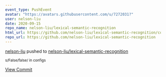 ```yaml
---
event_type: PushEvent
avatar: "https://avatars.githubusercontent.com/u/7272031?"
user: nelson-liu
date: 2020-09-15
repo_name: nelson-liu/lexical-semantic-recognition
html_url: https://github.com/nelson-liu/lexical-semantic-recognition/commit/c904dc7791537b8eaccbeec9da5352f8d10e7d82
repo_url: https://github.com/nelson-liu/lexical-semantic-recognition
---
```


<a href='https://github.com/nelson-liu' target='_blank'>nelson-liu</a> pushed to <a href='https://github.com/nelson-liu/lexical-semantic-recognition' target='_blank'>nelson-liu/lexical-semantic-recognition</a>

<small>s/False/false/ in configs</small>

<a href='https://github.com/nelson-liu/lexical-semantic-recognition/commit/c904dc7791537b8eaccbeec9da5352f8d10e7d82' target='_blank'>View Commit</a>
